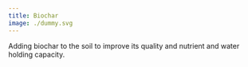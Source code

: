 ```yaml
---
title: Biochar
image: ./dummy.svg
---
```


Adding biochar to the soil to improve its quality and nutrient and water holding capacity.

